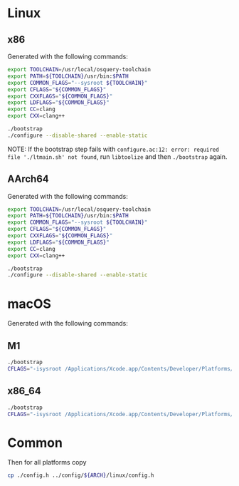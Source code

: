 # Linux

## x86

Generated with the following commands:

```sh
export TOOLCHAIN=/usr/local/osquery-toolchain
export PATH=${TOOLCHAIN}/usr/bin:$PATH
export COMMON_FLAGS="--sysroot ${TOOLCHAIN}"
export CFLAGS="${COMMON_FLAGS}"
export CXXFLAGS="${COMMON_FLAGS}"
export LDFLAGS="${COMMON_FLAGS}"
export CC=clang
export CXX=clang++

./bootstrap
./configure --disable-shared --enable-static
```

NOTE: If the bootstrap step fails with `configure.ac:12: error: required file './ltmain.sh' not found`, run `libtoolize` and then `./bootstrap` again.

## AArch64

Generated with the following commands:

```sh
export TOOLCHAIN=/usr/local/osquery-toolchain
export PATH=${TOOLCHAIN}/usr/bin:$PATH
export COMMON_FLAGS="--sysroot ${TOOLCHAIN}"
export CFLAGS="${COMMON_FLAGS}"
export CXXFLAGS="${COMMON_FLAGS}"
export LDFLAGS="${COMMON_FLAGS}"
export CC=clang
export CXX=clang++

./bootstrap
./configure --disable-shared --enable-static
```

# macOS

Generated with the following commands:

## M1

```sh
./bootstrap
CFLAGS="-isysroot /Applications/Xcode.app/Contents/Developer/Platforms/MacOSX.platform/Developer/SDKs/MacOSX11.3.sdk -target arm64-apple-macos10.15" ./configure --disable-shared --enable-static --host=aarch64-apple-darwin
```

## x86_64

```sh
./bootstrap
CFLAGS="-isysroot /Applications/Xcode.app/Contents/Developer/Platforms/MacOSX.platform/Developer/SDKs/MacOSX11.3.sdk -target x86_64-apple-macos10.12" ./configure --disable-shared --enable-static
```

# Common

Then for all platforms copy

```sh
cp ./config.h ../config/${ARCH}/linux/config.h
```
